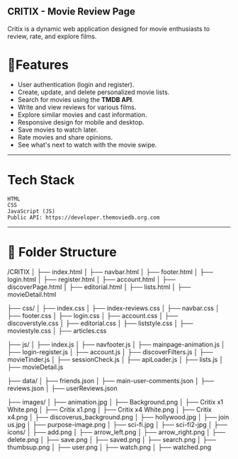 ## CRITIX - Movie Review Page

Critix is a dynamic web application designed for movie enthusiasts to review, rate, and explore films.

# 🌟Features

- User authentication (login and register).
- Create, update, and delete personalized movie lists.
- Search for movies using the **TMDB API**.
- Write and view reviews for various films.
- Explore similar movies and cast information.
- Responsive design for mobile and desktop.
- Save movies to watch later.
- Rate movies and share opinions.
- See what's next to watch with the movie swipe.

---

# Tech Stack

    HTML
    CSS
    JavaScript (JS)
    Public API: https://developer.themoviedb.org.com

---

# 📂 Folder Structure

/CRITIX │ ├── index.html │ ├── navbar.html │ ├── footer.html │ ├── login.html │ ├── register.html │ ├── account.html │ ├── discoverPage.html │ ├── editorial.html │ ├── lists.html │ ├── movieDetail.html

├── css/ │ ├── index.css │ ├── index-reviews.css │ ├── navbar.css │ ├── footer.css │ ├── login.css │ ├── account.css │ ├── discoverstyle.css │ ├── editorial.css │ ├── liststyle.css │ ├── moviestyle.css │ ├── articles.css

├── js/ │ ├── index.js │ ├── navfooter.js │ ├── mainpage-animation.js │ ├── login-register.js │ ├── account.js │ ├── discoverFilters.js │ ├── movieTinder.js │ ├── sessionCheck.js │ ├── apiLoader.js │ ├── lists.js │ ├── movieDetail.js

├── data/ │ ├── friends.json │ ├── main-user-comments.json │ ├── reviews.json │ ├── userReviews.json

├── images/ │ ├── animation.jpg │ ├── Background.png │ ├── Critix x1 White.png │ ├── Critix x1.png │ ├── Critix x4 White.png │ ├── Critix x4.png │ ├── discoverus_background.png │ ├── hollywood.jpg │ ├── join us.jpg │ ├── purpose-image.png │ ├── sci-fi.jpg │ ├── sci-fi2-jpg │ ├── icons/ │ ├── add.png │ ├── arrow_left.png │ ├── arrow_right.png │ ├── delete.png │ ├── save.png │ ├── saved.png │ ├── search.png │ ├── thumbsup.png │ ├── user.png │ ├── watch.png │ ├── watched.png
